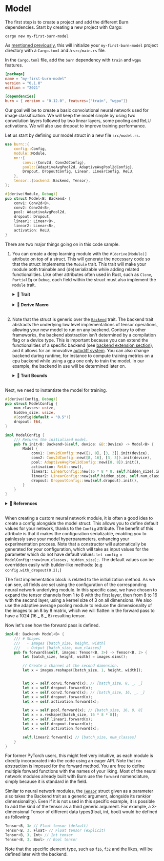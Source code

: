 # Model

The first step is to create a project and add the different Burn dependencies. Start by creating a
new project with Cargo:

```console
cargo new my-first-burn-model
```

As [mentioned previously](../getting-started.md#creating-a-burn-application), this will initialize
your `my-first-burn-model` project directory with a `Cargo.toml` and a `src/main.rs` file.

In the `Cargo.toml` file, add the `burn` dependency with `train` and `wgpu` features.

```toml
[package]
name = "my-first-burn-model"
version = "0.1.0"
edition = "2021"

[dependencies]
burn = { version = "0.12.0", features=["train", "wgpu"]}
```

Our goal will be to create a basic convolutional neural network used for image classification. We
will keep the model simple by using two convolution layers followed by two linear layers, some
pooling and ReLU activations. We will also use dropout to improve training performance.

Let us start by defining our model struct in a new file `src/model.rs`.

```rust , ignore
use burn::{
    config::Config,
    module::Module,
    nn::{
        conv::{Conv2d, Conv2dConfig},
        pool::{AdaptiveAvgPool2d, AdaptiveAvgPool2dConfig},
        Dropout, DropoutConfig, Linear, LinearConfig, ReLU,
    },
    tensor::{backend::Backend, Tensor},
};

#[derive(Module, Debug)]
pub struct Model<B: Backend> {
    conv1: Conv2d<B>,
    conv2: Conv2d<B>,
    pool: AdaptiveAvgPool2d,
    dropout: Dropout,
    linear1: Linear<B>,
    linear2: Linear<B>,
    activation: ReLU,
}
```

There are two major things going on in this code sample.

1. You can create a deep learning module with the `#[derive(Module)]` attribute on top of a struct.
   This will generate the necessary code so that the struct implements the `Module` trait. This
   trait will make your module both trainable and (de)serializable while adding related
   functionalities. Like other attributes often used in Rust, such as `Clone`, `PartialEq` or
   `Debug`, each field within the struct must also implement the `Module` trait.

   <details>
   <summary><strong>🦀 Trait</strong></summary>

   Traits are a powerful and flexible Rust language feature. They provide a way to define shared
   behavior for a particular type, which can be shared with other types.

   A type's behavior consists of the methods called on that type. Since all `Module`s should
   implement the same functionality, it is defined as a trait. Implementing a trait on a particular
   type usually requires the user to implement the defined behaviors of the trait for their types,
   though that is not the case here as explained above with the `derive` attribute. Check out the
   [explainer below](#derive-attribute) to learn why.

   For more details on traits, take a look at the
   [associated chapter](https://doc.rust-lang.org/book/ch10-02-traits.html) in the Rust Book.
   </details><br>

   <details id="derive-attribute">
   <summary><strong>🦀 Derive Macro</strong></summary>

   The `derive` attribute allows traits to be implemented easily by generating code that will
   implement a trait with its own default implementation on the type that was annotated with the
   `derive` syntax.

   This is accomplished through a feature of Rust called
   [procedural macros](https://doc.rust-lang.org/reference/procedural-macros.html), which allow us
   to run code at compile time that operates over Rust syntax, both consuming and producing Rust
   syntax. Using the attribute `#[my_macro]`, you can effectively extend the provided code. You will
   see that the derive macro is very frequently employed to recursively implement traits, where the
   implementation consists of the composition of all fields.

   In this example, we want to derive the [`Module`](../building-blocks/module.md) and `Debug`
   traits.

   ```rust, ignore
   #[derive(Module, Debug)]
   pub struct MyCustomModule<B: Backend> {
       linear1: Linear<B>,
       linear2: Linear<B>,
       activation: ReLU,
   }
   ```

   The basic `Debug` implementation is provided by the compiler to format a value using the `{:?}`
   formatter. For ease of use, the `Module` trait implementation is automatically handled by Burn so
   you don't have to do anything special. It essentially acts as parameter container.

   For more details on derivable traits, take a look at the Rust
   [appendix](https://doc.rust-lang.org/book/appendix-03-derivable-traits.html),
   [reference](https://doc.rust-lang.org/reference/attributes/derive.html) or
   [example](https://doc.rust-lang.org/rust-by-example/trait/derive.html).
   </details><br>

2. Note that the struct is generic over the [`Backend`](../building-blocks/backend.md) trait. The
   backend trait abstracts the underlying low level implementations of tensor operations, allowing
   your new model to run on any backend. Contrary to other frameworks, the backend abstraction isn't
   determined by a compilation flag or a device type. This is important because you can extend the
   functionalities of a specific backend (see
   [backend extension section](../advanced/backend-extension)), and it allows for an innovative
   [autodiff system](../building-blocks/autodiff.md). You can also change backend during runtime,
   for instance to compute training metrics on a cpu backend while using a gpu one only to train the
   model. In our example, the backend in use will be determined later on.

   <details>
   <summary><strong>🦀 Trait Bounds</strong></summary>

   Trait bounds provide a way for generic items to restrict which types are used as their
   parameters. The trait bounds stipulate what functionality a type implements. Therefore, bounding
   restricts the generic to types that conform to the bounds. It also allows generic instances to
   access the methods of traits specified in the bounds.

   For a simple but concrete example, check out the
   [Rust By Example on bounds](https://doc.rust-lang.org/rust-by-example/generics/bounds.html).

   In Burn, the `Backend` trait enables you to run tensor operations using different implementations
   as it abstracts tensor, device and element types. The
   [getting started example](../getting-started.md#writing-a-code-snippet) illustrates the advantage
   of having a simple API that works for different backend implementations. While it used the WGPU
   backend, you could easily swap it with any other supported backend.

   ```rust, ignore
   // Choose from any of the supported backends.
   // type Backend = Candle<f32, i64>;
   // type Backend = LibTorch<f32>;
   // type Backend = NdArray<f32>;
   type Backend = Wgpu;

   // Creation of two tensors.
   let tensor_1 = Tensor::<Backend, 2>::from_data([[2., 3.], [4., 5.]], &device);
   let tensor_2 = Tensor::<Backend, 2>::ones_like(&tensor_1);

   // Print the element-wise addition (done with the selected backend) of the two tensors.
   println!("{}", tensor_1 + tensor_2);
   ```

   For more details on trait bounds, check out the Rust
   [trait bound section](https://doc.rust-lang.org/book/ch10-02-traits.html#trait-bound-syntax) or
   [reference](https://doc.rust-lang.org/reference/items/traits.html#trait-bounds).

   </details><br>

Next, we need to instantiate the model for training.

```rust , ignore
#[derive(Config, Debug)]
pub struct ModelConfig {
    num_classes: usize,
    hidden_size: usize,
    #[config(default = "0.5")]
    dropout: f64,
}

impl ModelConfig {
    /// Returns the initialized model.
    pub fn init<B: Backend>(&self, device: &B::Device) -> Model<B> {
        Model {
            conv1: Conv2dConfig::new([1, 8], [3, 3]).init(device),
            conv2: Conv2dConfig::new([8, 16], [3, 3]).init(device),
            pool: AdaptiveAvgPool2dConfig::new([8, 8]).init(),
            activation: ReLU::new(),
            linear1: LinearConfig::new(16 * 8 * 8, self.hidden_size).init(device),
            linear2: LinearConfig::new(self.hidden_size, self.num_classes).init(device),
            dropout: DropoutConfig::new(self.dropout).init(),
        }
    }
}
```

<details>
<summary><strong>🦀 References</strong></summary>

In the previous example, the `init()` method signature uses `&` to indicate that the parameter types
are references: `&self`, a reference to the current receiver (`ModelConfig`), and
`device: &B::Device`, a reference to the backend device.

```rust, ignore
pub fn init<B: Backend>(&self, device: &B::Device) -> Model<B> {
    Model {
        // ...
    }
}
```

References in Rust allow us to point to a resource to access its data without owning it. The idea of
ownership is quite core to Rust and is worth
[reading up on](https://doc.rust-lang.org/book/ch04-00-understanding-ownership.html).

In a language like C, memory management is explicit and up to the programmer, which means it is easy
to make mistakes. In a language like Java or Python, memory management is automatic with the help of
a garbage collector. This is very safe and straightforward, but also incurs a runtime cost.

In Rust, memory management is rather unique. Aside from simple types that implement
[`Copy`](https://doc.rust-lang.org/std/marker/trait.Copy.html) (e.g.,
[primitives](https://doc.rust-lang.org/rust-by-example/primitives.html) like integers, floats,
booleans and `char`), every value is _owned_ by some variable called the _owner_. Ownership can be
transferred from one variable to another and sometimes a value can be _borrowed_. Once the _owner_
variable goes out of scope, the value is _dropped_, which means that any memory it allocated can be
freed safely.

Because the method does not own the `self` and `device` variables, the values the references point
to will not be dropped when the reference stops being used (i.e., the scope of the method).

For more information on references and borrowing, be sure to read the
[corresponding chapter](https://doc.rust-lang.org/book/ch04-02-references-and-borrowing.html) in the
Rust Book.

</details><br>

When creating a custom neural network module, it is often a good idea to create a config alongside
the model struct. This allows you to define default values for your network, thanks to the `Config`
attribute. The benefit of this attribute is that it makes the configuration serializable, enabling
you to painlessly save your model hyperparameters, enhancing your experimentation process. Note that
a constructor will automatically be generated for your configuration, which will take as input
values for the parameter which do not have default values:
`let config = ModelConfig::new(num_classes, hidden_size);`. The default values can be overridden
easily with builder-like methods: (e.g `config.with_dropout(0.2);`)

The first implementation block is related to the initialization method. As we can see, all fields
are set using the configuration of the corresponding neural network underlying module. In this
specific case, we have chosen to expand the tensor channels from 1 to 8 with the first layer, then
from 8 to 16 with the second layer, using a kernel size of 3 on all dimensions. We also use the
adaptive average pooling module to reduce the dimensionality of the images to an 8 by 8 matrix,
which we will flatten in the forward pass to have a 1024 (16 _ 8 _ 8) resulting tensor.

Now let's see how the forward pass is defined.

```rust , ignore
impl<B: Backend> Model<B> {
    /// # Shapes
    ///   - Images [batch_size, height, width]
    ///   - Output [batch_size, num_classes]
    pub fn forward(&self, images: Tensor<B, 3>) -> Tensor<B, 2> {
        let [batch_size, height, width] = images.dims();

        // Create a channel at the second dimension.
        let x = images.reshape([batch_size, 1, height, width]);


        let x = self.conv1.forward(x); // [batch_size, 8, _, _]
        let x = self.dropout.forward(x);
        let x = self.conv2.forward(x); // [batch_size, 16, _, _]
        let x = self.dropout.forward(x);
        let x = self.activation.forward(x);

        let x = self.pool.forward(x); // [batch_size, 16, 8, 8]
        let x = x.reshape([batch_size, 16 * 8 * 8]);
        let x = self.linear1.forward(x);
        let x = self.dropout.forward(x);
        let x = self.activation.forward(x);

        self.linear2.forward(x) // [batch_size, num_classes]
    }
}
```

For former PyTorch users, this might feel very intuitive, as each module is directly incorporated
into the code using an eager API. Note that no abstraction is imposed for the forward method. You
are free to define multiple forward functions with the names of your liking. Most of the neural
network modules already built with Burn use the `forward` nomenclature, simply because it is
standard in the field.

Similar to neural network modules, the [`Tensor`](../building-blocks/tensor.md) struct given as a
parameter also takes the Backend trait as a generic argument, alongside its rank(or dimensionality). Even if it is not
used in this specific example, it is possible to add the kind of the tensor as a third generic
argument. For example, a 3-dimensional Tensor of different data types(float, int, bool) would be defined as following:

```rust , ignore
Tensor<B, 3> // Float tensor (default)
Tensor<B, 3, Float> // Float tensor (explicit)
Tensor<B, 3, Int> // Int tensor
Tensor<B, 3, Bool> // Bool tensor
```

Note that the specific element type, such as `f16`, `f32` and the likes, will be defined later with
the backend.
